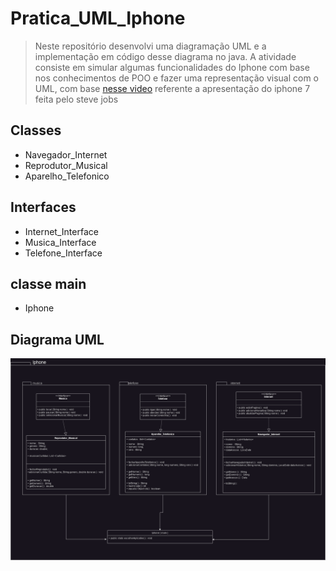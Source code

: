 # Pratica_UML_Iphone
>Neste repositório desenvolvi uma diagramação UML e a implementação em código desse diagrama no java. A atividade consiste em simular algumas funcionalidades do Iphone com base nos conhecimentos de POO e fazer uma representação visual com o UML, com base <a href="https://www.youtube.com/watch?v=9ou608QQRq8">nesse video</a> referente a apresentação do iphone 7 feita pelo steve jobs

## Classes
- Navegador_Internet
- Reprodutor_Musical
- Aparelho_Telefonico

## Interfaces
- Internet_Interface
- Musica_Interface
- Telefone_Interface

## classe main 
- Iphone

## Diagrama UML
<img src="./UML/Desafio_UML_Iphone.drawio.png">

